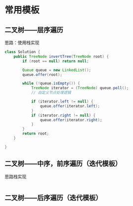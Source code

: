 # 常用模板

## 二叉树——层序遍历

思路：使用栈实现

```java
class Solution {
    public TreeNode invertTree(TreeNode root) {
        if (root == null) return null;

        Queue queue = new LinkedList();
        queue.offer(root);

        while (!queue.isEmpty()) {
            TreeNode iterator = (TreeNode) queue.poll();
            // 自定义节点处理逻辑

            if (iterator.left != null) {
                queue.offer(iterator.left);
            }
            if (iterator.right != null) {
                queue.offer(iterator.right);
            }
        }
        return root;
    }

}
```

## 二叉树——中序，前序遍历（迭代模板）

思路栈实现

```

```

## 二叉树——后序遍历（迭代模板）

